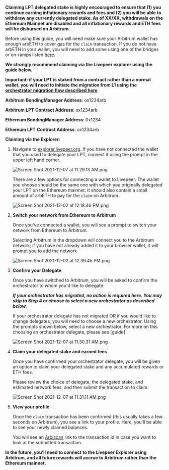 **Claiming LPT delegated stake is highly encouraged to ensure that (1) you continue earning inflationary rewards and fees and (2) you will be able to withdraw any currently delegated stake. As of XX/XX, withdrawals on the Ethereum Mainnet are disabled and all inflationary rewards and ETH fees will be disbursed on Arbitrum.**

Before using this guide, you will need make sure your Arbitrum wallet has enough arbETH to cover gas for the `claim` transaction. If you do not have arbETH in your wallet, you will need to add some using one of the  bridges or on-ramps listed [here](https://portal.arbitrum.one/).

**We strongly recommend claiming via the Livepeer explorer using the guide below.** 

**Important: if your  LPT is staked from a contract rather than a normal wallet, you will need to initiate the migration from L1 using the [orchestrator migration flow described here](url)**

**Arbitrum** **BondingManager Address**: ox1234arb

**Arbitrum** **LPT** **Contract Address**: ox1234arb

**Ethereum BondingManager Address**: 0x1234

**Ethereum** **LPT** **Contract Address**: ox1234arb

**Claiming via the Explorer:**

1. Navigate to [explorer.livepeer.org](http://explorer.livepeer.org). If you have not connected the wallet that you used to delegate your LPT, connect it using the prompt in the upper left hand corner. 
    
     
    
    ![Screen Shot 2021-12-07 at 11.29.13 AM.png](https://s3-us-west-2.amazonaws.com/secure.notion-static.com/9238d4c6-1f24-45a5-a332-9a3ee99c5b83/Screen_Shot_2021-12-07_at_11.29.13_AM.png)
    
    There are a few options for connecting a wallet to Livepeer. The wallet you choose should be the same one with which you originally delegated your LPT on the Ethereum mainnet. It should also contain a small amount of arbETH to pay for the `claim` on Arbitrum.
    
    ![Screen Shot 2021-12-02 at 12.18.46 PM.png](https://s3-us-west-2.amazonaws.com/secure.notion-static.com/73f8d325-fb73-474c-8e3d-9aa8f7bac381/Screen_Shot_2021-12-02_at_12.18.46_PM.png)
    
2.  **Switch your network from Ethereum to Arbitrum**
    
    Once you've connected a wallet, you will see a prompt to switch your network from Ethereum to Arbitrum. 
    
    Selecting Arbitrum in the dropdown will connect you to the Arbitrum network; if you have not already added it to your browser wallet, it will prompt you to add the network
    
    ![Screen Shot 2021-12-02 at 12.39.45 PM.png](https://s3-us-west-2.amazonaws.com/secure.notion-static.com/ef990824-7720-43a3-b39d-5bdaf8a295f0/Screen_Shot_2021-12-02_at_12.39.45_PM.png)
    

1. **Confirm your Delegate** 
    
    Once you have switched to Arbitrum, you will be asked to confirm the orchestrator to whom you'd like to delegate.
    
    ***If your orchestrator has migrated, no action is required here. You may skip to Step 4 or choose to select a new orchestrator as described below.***
    
    If your orchestrator delegate has not migrated OR if you would like to change delegates, you will need to choose a new orchestrator. Using the prompts shown below, select a new orchestrator. For more on this choosing an orchestrator delegate, please see [guide]
    
    ![Screen Shot 2021-12-07 at 11.30.31 AM.png](https://s3-us-west-2.amazonaws.com/secure.notion-static.com/6ed64ccb-3ce4-41ed-a39a-cab3e0c04469/Screen_Shot_2021-12-07_at_11.30.31_AM.png)
    
2. **Claim your delegated stake and earned fees**
    
    
    Once you have confirmed your orchestrator delegate, you will be given an option to claim your delegated stake and any accumulated rewards or ETH fees.
    
    Please review the choice of delegate, the delegated stake, and estimated network fees, and then submit the transaction to claim.
    
    ![Screen Shot 2021-12-07 at 11.31.11 AM.png](https://s3-us-west-2.amazonaws.com/secure.notion-static.com/ecf71861-8c32-4c44-8819-00b8d94cf153/Screen_Shot_2021-12-07_at_11.31.11_AM.png)
    

1. **View your profile**
    
    Once the `claim` transaction has been confirmed (this usually takes a few seconds on Arbitrum), you see a link to your profile. Here, you'll be able to see your newly claimed balances. 
    
    You will see an [Arbiscan](https://arbiscan.io/) link to the transaction id in case you want to look at the submitted transaction.
    

**In the future, you'll need to connect to the Livepeer Explorer using Arbitrum, and all future rewards will accrue to Arbitrum rather than the Ethereum mainnet.**